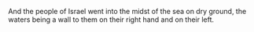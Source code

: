 And the people of Israel went into the midst of the sea on dry ground, the waters being a wall to them on their right hand and on their left.

